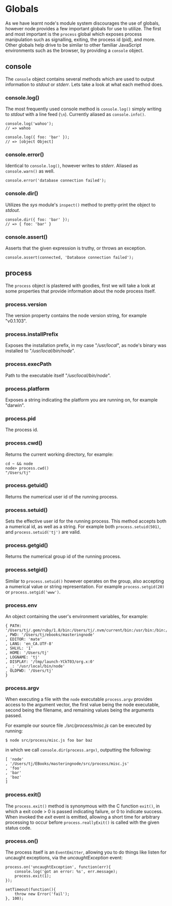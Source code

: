 
# Globals

 As we have learnt node's module system discourages the use of globals, however node provides a few important globals for use to utilize. The first and most important is the `process` global which exposes process manipulation such as signalling, exiting, the process id (pid), and more. Other globals help drive to be similar to other familiar JavaScript environments such as the browser, by providing a `console` object.

## console

The `console` object contains several methods which are used to output information to _stdout_ or _stderr_. Lets take a look at what each method does.

### console.log()

The most frequently used console method is `console.log()` simply writing to _stdout_ with a line feed (`\n`). Currently aliased as `console.info()`.

    console.log('wahoo');
	// => wahoo

    console.log({ foo: 'bar' });
	// => [object Object]

### console.error()

Identical to `console.log()`, however writes to _stderr_. Aliased as `console.warn()` as well.

    console.error('database connection failed');

### console.dir()

Utilizes the _sys_ module's `inspect()` method to pretty-print the object to
_stdout_.

    console.dir({ foo: 'bar' });
    // => { foo: 'bar' } 

### console.assert()

Asserts that the given expression is truthy, or throws an exception.

    console.assert(connected, 'Database connection failed');

## process

The `process` object is plastered with goodies, first we will take a look
at some properties that provide information about the node process itself.

### process.version

The version property contains the node version string, for example "v0.1.103".

### process.installPrefix

Exposes the installation prefix, in my case "_/usr/local_", as node's binary was installed to "_/usr/local/bin/node_".

### process.execPath

Path to the executable itself "_/usr/local/bin/node_".

### process.platform

Exposes a string indicating the platform you are running on, for example "darwin".

### process.pid

The process id.

### process.cwd()

Returns the current working directory, for example:

    cd ~ && node
    node> process.cwd()
    "/Users/tj"

### process.getuid()

Returns the numerical user id of the running process.

### process.setuid()

Sets the effective user id for the running process. This method accepts both a numerical id, as well as a string. For example both `process.setuid(501)`, and `process.setuid('tj')` are valid.

### process.getgid()

Returns the numerical group id of the running process.

### process.setgid()

Similar to `process.setuid()` however operates on the group, also accepting a numerical value or string representation. For example `process.setgid(20)` or `process.setgid('www')`.

### process.env

An object containing the user's environment variables, for example:

    { PATH: '/Users/tj/.gem/ruby/1.8/bin:/Users/tj/.nvm/current/bin:/usr/bin:/bin:/usr/sbin:/sbin:/usr/local/bin:/usr/X11/bin'
	, PWD: '/Users/tj/ebooks/masteringnode'
	, EDITOR: 'mate'
	, LANG: 'en_CA.UTF-8'
	, SHLVL: '1'
	, HOME: '/Users/tj'
	, LOGNAME: 'tj'
	, DISPLAY: '/tmp/launch-YCkT03/org.x:0'
	, _: '/usr/local/bin/node'
	, OLDPWD: '/Users/tj'
	}

### process.argv

When executing a file with the `node` executable `process.argv` provides access to the argument vector, the first value being the node executable, second being the filename, and remaining values being the arguments passed.

For example our source file _./src/process/misc.js_ can be executed by running:

    $ node src/process/misc.js foo bar baz

in which we call `console.dir(process.argv)`, outputting the following:

	[ 'node'
	, '/Users/tj/EBooks/masteringnode/src/process/misc.js'
	, 'foo'
	, 'bar'
	, 'baz'
	]

### process.exit()

The `process.exit()` method is synonymous with the C function `exit()`, in which a exit code > 0 is passed indicating failure, or 0 to indicate success. When invoked the _exit_ event is emitted, allowing a short time for arbitrary processing to occur before `process.reallyExit()` is called with the given status code.

### process.on()

The process itself is an `EventEmitter`, allowing you to do things like listen for uncaught exceptions, via the _uncaughtException_ event:

	process.on('uncaughtException', function(err){
	    console.log('got an error: %s', err.message);
	    process.exit(1);
	});

	setTimeout(function(){
	    throw new Error('fail');
	}, 100);
